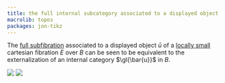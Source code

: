 ```yaml
---
title: the full internal subcategory associated to a displayed object
macrolib: topos
packages: jon-tikz
---
```


The [full subfibration](frct-0010) associated to a displayed object $\bar{u}$ of a [locally small](frct-001B) cartesian fibration $E$ over $B$ can be seen to be equivalent to the externalization of an internal category $\gl{\bar{u}}$ in $B$.

![](frct-003Q)
![](frct-001S)
